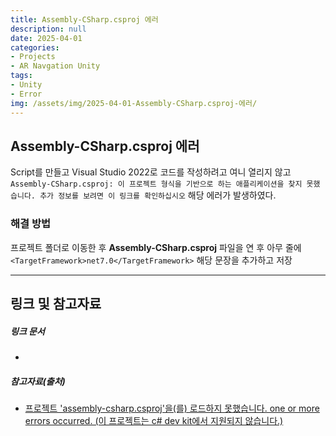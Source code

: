 ```yaml
---
title: Assembly-CSharp.csproj 에러
description: null
date: 2025-04-01
categories:
- Projects
- AR Navgation Unity
tags:
- Unity
- Error
img: /assets/img/2025-04-01-Assembly-CSharp.csproj-에러/
---
```

## Assembly-CSharp.csproj 에러

Script를 만들고 Visual Studio 2022로 코드를 작성하려고 여니 열리지 않고 
`Assembly-CSharp.csproj: 이 프로젝트 형식을 기반으로 하는 애플리케이션을 찾지 못했습니다. 추가 정보를 보려면 이 링크를 확인하십시오`
해당 에러가 발생하였다.

### 해결 방법
프로젝트 폴더로 이동한 후 **Assembly-CSharp.csproj** 파일을 연 후
아무 줄에 `<TargetFramework>net7.0</TargetFramework>` 해당 문장을 추가하고 저장



---
## 링크 및 참고자료

##### 링크 문서
- 

##### 참고자료(출처)
- [프로젝트 'assembly-csharp.csproj'을(를) 로드하지 못했습니다. one or more errors occurred. (이 프로젝트는 c# dev kit에서 지원되지 않습니다.)](https://portable-paper.tistory.com/entry\%ED%94%84%EB%A1%9C%EC%A0%9D%ED%8A%B8-assembly-csharpcsproj%EC%9D%84%EB%A5%BC-%EB%A1%9C%EB%93%9C%ED%95%98%EC%A7%80-%EB%AA%BB%ED%96%88%EC%8A%B5%EB%8B%88%EB%8B%A4-one-or-more-errors-occurred-%EC%9D%B4-%ED%94%84%EB%A1%9C%EC%A0%9D%ED%8A%B8%EB%8A%94-c-dev-kit%EC%97%90%EC%84%9C-%EC%A7%80%EC%9B%90%EB%90%98%EC%A7%80-%EC%95%8A%EC%8A%B5%EB%8B%88%EB%8B%A4)



